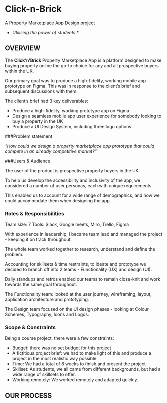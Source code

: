 # Click-n-Brick
A Property Marketplace App Design project
* *Utilising the power of students* *

## OVERVIEW

The **Click’n’Brick** Property Marketplace App is a platform designed to make buying property online the go-to choice for any and all prospective buyers within the UK.

Our primary goal was to produce a high-fidelity, working mobile app prototype on Figma. This was in response to the client’s brief and subsequent discussions with them.

The client’s brief had 3 key deliverables: 
- Produce a high-fidelity, working prototype app on Figma
- Design a seamless mobile app user experience for somebody looking to buy a property in the UK
- Produce a UI Design System, including three logo options.

###Problem statement

*“How could we design a property marketplace app prototype that could compete in an already competitive market?”*

###Users & Audience 

The user of the product is prospective property buyers in the UK.

To help us develop the accessibility and inclusivity of the app, we considered a number of user personas, each with unique requirements. 

This enabled us to account for a wide range of demographics, and how we could accommodate them when designing the app.

### Roles & Responsibilities 

Team size: 7
Tools: Slack, Google meets, Miro, Trello, Figma

With experience in leadership, I became team lead and managed the project - keeping it on track throughout.

The whole team worked together to research, understand and define the problem.

Accounting for skillsets & time restraints, to ideate and prototype we decided to branch off into 2 teams - Functionality (UX) and design (UI).

Daily standups and retros enabled our teams to remain close-knit and work towards the same goal throughout.

The Functionality team: looked at the user journey,  wireframing, layout, application architecture and prototyping.

The Design team focused on the UI design phases - looking at Colour Schemes, Typography, Icons and Logos.

### Scope & Constraints

Being a course project, there were a few constraints:

* Budget: there was no set budget for this project
* A fictitious project brief: we had to make light of this and produce a project in the most realistic way possible
* Time: We had a total of 8 weeks to finish and present the project
* Skillset: As students, we all came from different backgrounds, but had a wide range of skillsets to offer.
* Working remotely: We worked remotely and adapted quickly. 


## OUR PROCESS

